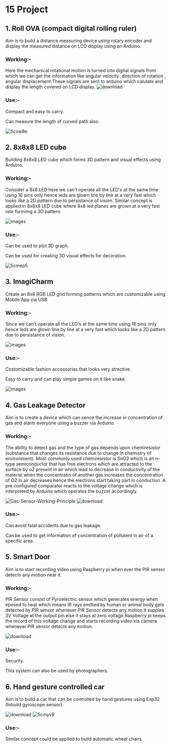 # 15 Project 
## 1. Roll OVA (compact digital rolling ruler)
Aim is to build a distance measuring device using rotary encoder and display the measured distance on LCD display using an Arduino.
### Working:-
Here the mechanical rotational motion is turned into digital signals from which we can get the information like angular velocity ,direction of rotation , angular displacement.These signals are sent to arduino which calulate and display the length covered on LCD display.
![download](https://user-images.githubusercontent.com/82231782/121404658-c51a6800-c979-11eb-8580-8326c803431c.jpg)
### Use:-
Compact and easy to carry.

Can measure the length of curved path also.

![5cow8e](https://user-images.githubusercontent.com/82231782/121411890-b932a400-c981-11eb-968d-1dfc2d8c2501.gif)

## 2. 8x8x8 LED cube
Building 8x8x8 LED cube which forms 3D pattern and visual effects using Arduino.
### Working:-
Consider a 8x8 LED here we can't operate all the LED's at the same time using 16 pins only hence leds are glown line by line at a very fast which looks like a 2D pattern due to persistance of vision. Similar concept is applied in 8x8x8 LED cube where 8x8 led planes are grown at a very fast rate formimg a 3D pattern.

![images](https://user-images.githubusercontent.com/82231782/121416881-f0578400-c986-11eb-81b6-dc1107211b6e.jpg)
### Use:-
Can be used to plot 3D graph.

Can be used for creating 3D visual effects for decoration.

![5cmep5](https://user-images.githubusercontent.com/82231782/121416521-85a64880-c986-11eb-8b67-8c98deb9f842.gif)

## 3. ImagiCharm
Create an 8x8 RGB LED grid forming patterns which are customizable using Mobile App cia USB
### Working:-
Since we can't operate all the LED's at the same time using 16 pins only hence leds are glown line by line at a very fast which looks like a 2D pattern due to persistance of vision.

![images](https://user-images.githubusercontent.com/82231782/121417696-cf436300-c987-11eb-9fdd-e11619048a99.jpg)


### Use:-
Costomizable fashion accessories that looks very atrective.

Easy to carry and can play simple games on it like snake.

![images](https://user-images.githubusercontent.com/82231782/121418100-3cef8f00-c988-11eb-96b7-17671c9b5c61.jpg)

## 4. Gas Leakage Detector
Aim is to create a device which can sence the increase in concentration of gas and alarm everyone using a buzzer via Arduino.

### Working:-
The ability to detect gas and the type of gas depends upon chemiresistor (substance that changes its resistance due to change in chemistry of environment). Most commonly used chemiresistor is SnO2 which is an n-type semiconductor that has free electrons which are attracted to the surface by o2 present in air which lead to decrease in conductivity of the material when the concentratio of another gas increases the concentration of O2 in air decreases hence the electrons start taking part in conduction .A pre configured comparator reacts to the voltage change which is interpreted by Arduino which operates the buzzer accordingly. 

![Gas-Sensor-Working-Principle](https://user-images.githubusercontent.com/82231782/121419885-17fc1b80-c98a-11eb-8dd7-7d8a2e60acff.gif)       ![download](https://user-images.githubusercontent.com/82231782/121419897-1af70c00-c98a-11eb-84a4-d555e14dbb9c.jpg)
### Use:-
Can avoid fatal accidents due to gas leakage.

Can be used to get information of concentration of pollutent in air of a specific area.

## 5. Smart Door
Aim is to start recording video using Raspberry pi when ever the PIR sensor detects any motion near it.
### Working:-
PIR Sensor consist of Pyroelectric sensor which generates energy when eposed to heat which means IR rays emitted by human or animal body gets detected by PIR sensor whenever PIR Sensor detects any motion it supples 3V Voltage at the output pin else it stays at zero voltage.Raspberry pi keeps the record of this voltage change and starts recording video via camera whenever PIR sensor detects any motion. 

![download](https://user-images.githubusercontent.com/82231782/121521045-3a854780-ca11-11eb-8efd-ee3c9a2e20b5.png)
### Use:-
Security.

This system can also be used by photographers.

## 6. Hand gesture controlled car
Aim is to build a car that can be controlled by hand gestures using Esp32 (Inbuild gyroscope sensor).

![download](https://user-images.githubusercontent.com/82231782/121522016-50473c80-ca12-11eb-989f-cee13781d0bd.jpg)      ![5cmyv9](https://user-images.githubusercontent.com/82231782/121522066-5ccb9500-ca12-11eb-8bc6-7af04ea31852.gif)

### Use:-
Similar concept could be appiled to build automatic wheel chairs.

